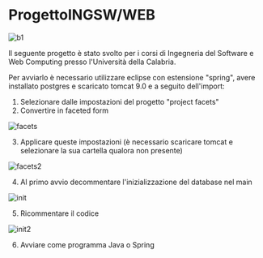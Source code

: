 # ProgettoINGSW/WEB
![b1](https://user-images.githubusercontent.com/78265579/151965605-583c8a89-fc9d-43cd-9f4b-735b6db61806.png)



Il seguente progetto è stato svolto per i corsi di Ingegneria del Software e Web Computing presso l'Università della Calabria.

Per avviarlo è necessario utilizzare eclipse con estensione "spring", avere installato postgres e scaricato tomcat 9.0 e a seguito dell'import:

1) Selezionare dalle impostazioni del progetto "project facets"
2) Convertire in faceted form

![facets](https://user-images.githubusercontent.com/78265579/151966184-e478b92a-bb4d-408d-9bb1-de7e042ef0ce.png)

3) Applicare queste impostazioni (è necessario scaricare tomcat e selezionare la sua cartella qualora non presente)

![facets2](https://user-images.githubusercontent.com/78265579/151966287-8c7b1370-cd41-4974-94dc-9a4ec01fa2d7.png)

4) Al primo avvio decommentare l'inizializzazione del database nel main
 
![init](https://user-images.githubusercontent.com/78265579/151967264-919ab3a0-d05f-43dd-bd3f-db3269253949.png)

5) Ricommentare il codice 

![init2](https://user-images.githubusercontent.com/78265579/151967174-a05cc7fd-ed40-410b-8cd8-0dfc4f31b9c5.png)

6) Avviare come programma Java o Spring
